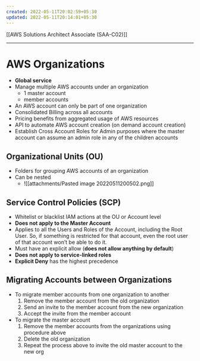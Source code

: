 ```yaml
---
created: 2022-05-11T20:02:59+05:30
updated: 2022-05-11T20:14:01+05:30
---
```

[[AWS Solutions Architect Associate (SAA-C02)]]

---
# AWS Organizations
- **Global service**
- Manage multiple AWS accounts under an organization
	- 1 master account
	- member accounts
- An AWS account can only be part of one organization
- Consolidated Billing across all accounts
- Pricing benefits from aggregated usage of AWS resources
- API to automate AWS account creation (on demand account creation)
- Establish Cross Account Roles for Admin purposes where the master account can assume an admin role in any of the children accounts

## Organizational Units (OU)
- Folders for grouping AWS accounts of an organization
- Can be nested
	- ![[attachments/Pasted image 20220511200502.png]]

## Service Control Policies (SCP)
- Whitelist or blacklist IAM actions at the OU or Account level
- **Does not apply to the Master Account**
- Applies to all the Users and Roles of the Account, including the Root User. So, if something is restricted for that account, even the root user of that account won’t be able to do it.
- Must have an explicit allow (**does not allow anything by default**)
- **Does not apply to service-linked roles**
- **Explicit Deny** has the highest precedence

## Migrating Accounts between Organizations
-   To migrate member accounts from one organization to another
    1.  Remove the member account from the old organization
    2.  Send an invite to the member account from the new organization
    3.  Accept the invite from the member account
-   To migrate the master account
    1.  Remove the member accounts from the organizations using procedure above
    2.  Delete the old organization
    3.  Repeat the process above to invite the old master account to the new org